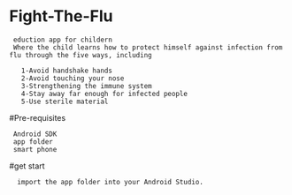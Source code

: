 # Fight-The-Flu

     eduction app for childern
     Where the child learns how to protect himself against infection from flu through the five ways, including

       1-Avoid handshake hands
       2-Avoid touching your nose
       3-Strengthening the immune system
       4-Stay away far enough for infected people
       5-Use sterile material

#Pre-requisites

     Android SDK 
     app folder
     smart phone 
#get start
              
              
      import the app folder into your Android Studio.
     
